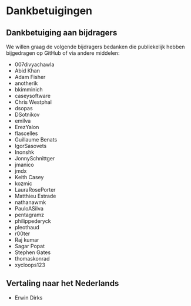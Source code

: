 Dankbetuigingen
==============

## Dankbetuiging aan bijdragers

We willen graag de volgende bijdragers bedanken die publiekelijk hebben bijgedragen op GitHub
of via andere middelen:

* 007divyachawla
* Abid Khan
* Adam Fisher
* anotherik
* bkimminich
* caseysoftware
* Chris Westphal
* dsopas
* DSotnikov
* emilva
* ErezYalon
* flascelles
* Guillaume Benats
* IgorSasovets
* Inonshk
* JonnySchnittger
* jmanico
* jmdx
* Keith Casey
* kozmic
* LauraRosePorter
* Matthieu Estrade
* nathanawmk
* PauloASilva
* pentagramz
* philippederyck
* pleothaud
* r00ter
* Raj kumar
* Sagar Popat
* Stephen Gates
* thomaskonrad
* xycloops123

## Vertaling naar het Nederlands
* Erwin Dirks
